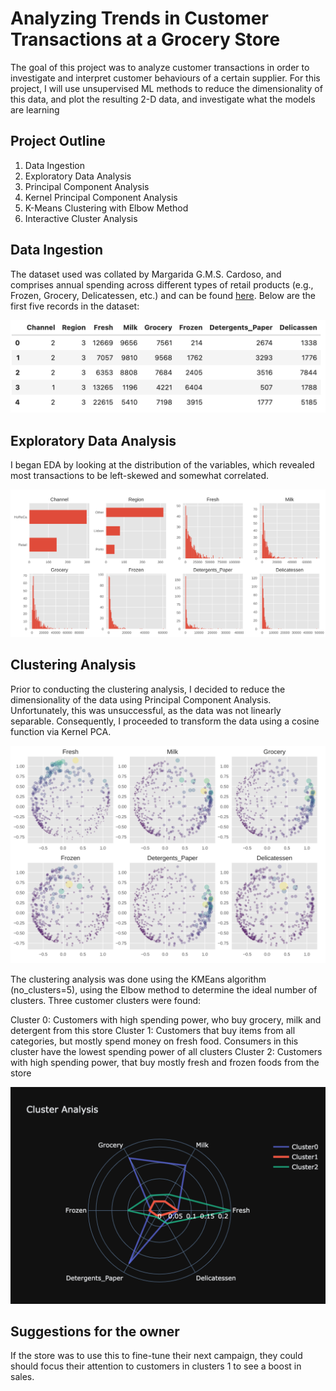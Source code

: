 # Analyzing Trends in Customer Transactions at a Grocery Store
The goal of this project was to analyze customer transactions in order to investigate and interpret customer behaviours of a certain supplier. For this project, I will use unsupervised ML methods to reduce the dimensionality of this data, and plot the resulting 2-D data, and investigate what the models are learning

## Project Outline
<ol>
  <li>Data Ingestion</li>
  <li>Exploratory Data Analysis</li>
  <li>Principal Component Analysis</li>
  <li>Kernel Principal Component Analysis</li>
  <li>K-Means Clustering with Elbow Method</li>
  <li>Interactive Cluster Analysis</li>
</ol>

## Data Ingestion
The dataset used was collated by Margarida G.M.S. Cardoso, and comprises annual spending across different types of retail products (e.g., Frozen, Grocery, Delicatessen, etc.) and can be found [here](https://archive.ics.uci.edu/ml/datasets/Wholesale+customers). Below are the first five records in the dataset:

![df.head](https://github.com/cfonderson/portfolio/blob/main/Data%20Science/Customer%20Segmentation/img/df_head.png)

## Exploratory Data Analysis
I began EDA by looking at the distribution of the variables, which revealed most transactions to be left-skewed and somewhat correlated.

![distributions](https://github.com/cfonderson/portfolio/blob/main/Data%20Science/Customer%20Segmentation/img/distribution.png)

## Clustering Analysis
Prior to conducting the clustering analysis, I decided to reduce the dimensionality of the data using Principal Component Analysis. Unfortunately, this was unsuccessful, as the data was not linearly separable. Consequently, I proceeded to transform the data using a cosine function via Kernel PCA.

![feature separation](https://github.com/cfonderson/portfolio/blob/main/Data%20Science/Customer%20Segmentation/img/feature_sep.png)

The clustering analysis was done using the KMEans algorithm (no_clusters=5), using the Elbow method to determine the ideal number of clusters. Three customer clusters were found:

Cluster 0: Customers with high spending power, who buy grocery, milk and detergent from this store
Cluster 1: Customers that buy items from all categories, but mostly spend money on fresh food. Consumers in this cluster have the lowest spending power of all clusters
Cluster 2: Customers with high spending power, that buy mostly fresh and frozen foods from the store

![clusters](https://github.com/cfonderson/portfolio/blob/main/Data%20Science/Customer%20Segmentation/img/clusters.png)

## Suggestions for the owner
If the store was to use this to fine-tune their next campaign, they could should focus their attention to customers in clusters 1 to see a boost in sales.

